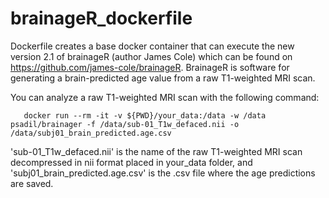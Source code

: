 # brainageR_dockerfile

Dockerfile creates a base docker container that can execute the new version 2.1 of brainageR (author James Cole) which can be found on https://github.com/james-cole/brainageR. BrainageR is software for generating a brain-predicted age value from a raw T1-weighted MRI scan.

You can analyze a raw T1-weighted MRI scan with the following command:

       docker run --rm -it -v ${PWD}/your_data:/data -w /data psadil/brainager -f /data/sub-01_T1w_defaced.nii -o /data/subj01_brain_predicted.age.csv

'sub-01_T1w_defaced.nii' is the name of the raw T1-weighted MRI scan decompressed in nii format placed in your_data folder, and 'subj01_brain_predicted.age.csv' is the .csv file where the age predictions are saved.
